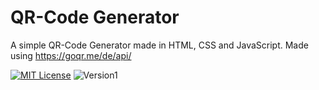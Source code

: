 
# QR-Code Generator

A simple QR-Code Generator made in HTML, CSS and JavaScript. Made using https://goqr.me/de/api/

[![MIT License](https://img.shields.io/badge/License-MIT-green.svg)](https://opensource.org/license/mit/) ![Version1](https://img.shields.io/badge/Version-1.0-blue.svg)
